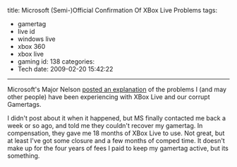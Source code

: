 title: Microsoft (Semi-)Official Confirmation Of XBox Live Problems
tags:
  - gamertag
  - live id
  - windows live
  - xbox 360
  - xbox live
  - gaming
id: 138
categories:
  - Tech
date: 2009-02-20 15:42:22
---

Microsoft's Major Nelson [posted an explanation](http://majornelson.com/archive/2009/02/19/windows-live-id-s-and-gamertags.aspx) of the problems I (and may other people) have been experiencing with XBox Live and our corrupt Gamertags.

I didn't post about it when it happened, but MS finally contacted me back a week or so ago, and told me they couldn't recover my gamertag. In compensation, they gave me 18 months of XBox Live to use. Not great, but at least I've got some closure and a few months of comped time. It doesn't make up for the four years of fees I paid to keep my gamertag active, but its something.
